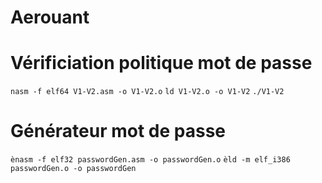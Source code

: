 # Aerouant 

# Vérificiation politique mot de passe
`nasm -f elf64 V1-V2.asm -o V1-V2.o`
`ld V1-V2.o -o V1-V2`
`./V1-V2`

# Générateur mot de passe 

`ènasm -f elf32 passwordGen.asm -o passwordGen.o`
`èld -m elf_i386 passwordGen.o -o passwordGen`
